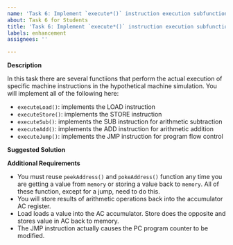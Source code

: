 ```yaml
---
name: 'Task 6: Implement `execute*()` instruction execution subfunctions'
about: Task 6 for Students
title: 'Task 6: Implement `execute*()` instruction execution subfunctions'
labels: enhancement
assignees: ''

---
```


**Description**

In this task there are several functiions that perform the actual execution of specific machine instructions in the hypothetical machine simulation.  You will implement all of the following here:

- `executeLoad()`: implements the LOAD instruction
- `executeStore()`: implements the STORE instruction
- `executeSub()`: implements the SUB instruction for arithmetic subtraction
- `executeAdd()`: implements the ADD instruction for arithmetic addition
- `executeJump()`: implements the JMP instruction for program flow control


**Suggested Solution**


**Additional Requirements**

- You must reuse `peekAddress()` and `pokeAddress()` function any time you are getting a value from `memory` or storing a value back to `memory`.  All of these function, except for a jump, need to do this. 
- You will store results of arithmetic operations back into the accumulator AC register.
- Load loads a value into the AC accumulator.  Store does the opposite and stores value in AC back to memory.
- The JMP instruction actually causes the PC program counter to be modified.



